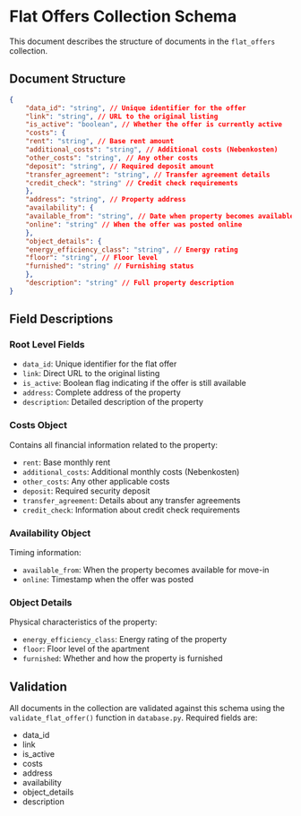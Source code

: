 # Flat Offers Collection Schema

This document describes the structure of documents in the `flat_offers` collection.

## Document Structure

```json
{
    "data_id": "string", // Unique identifier for the offer
    "link": "string", // URL to the original listing
    "is_active": "boolean", // Whether the offer is currently active
    "costs": {
    "rent": "string", // Base rent amount
    "additional_costs": "string", // Additional costs (Nebenkosten)
    "other_costs": "string", // Any other costs
    "deposit": "string", // Required deposit amount
    "transfer_agreement": "string", // Transfer agreement details
    "credit_check": "string" // Credit check requirements
    },
    "address": "string", // Property address
    "availability": {
    "available_from": "string", // Date when property becomes available
    "online": "string" // When the offer was posted online
    },
    "object_details": {
    "energy_efficiency_class": "string", // Energy rating
    "floor": "string", // Floor level
    "furnished": "string" // Furnishing status
    },
    "description": "string" // Full property description
}
```
## Field Descriptions

### Root Level Fields

- `data_id`: Unique identifier for the flat offer
- `link`: Direct URL to the original listing
- `is_active`: Boolean flag indicating if the offer is still available
- `address`: Complete address of the property
- `description`: Detailed description of the property

### Costs Object

Contains all financial information related to the property:

- `rent`: Base monthly rent
- `additional_costs`: Additional monthly costs (Nebenkosten)
- `other_costs`: Any other applicable costs
- `deposit`: Required security deposit
- `transfer_agreement`: Details about any transfer agreements
- `credit_check`: Information about credit check requirements

### Availability Object

Timing information:

- `available_from`: When the property becomes available for move-in
- `online`: Timestamp when the offer was posted

### Object Details

Physical characteristics of the property:

- `energy_efficiency_class`: Energy rating of the property
- `floor`: Floor level of the apartment
- `furnished`: Whether and how the property is furnished

## Validation

All documents in the collection are validated against this schema using the `validate_flat_offer()` function in `database.py`. Required fields are:

- data_id
- link
- is_active
- costs
- address
- availability
- object_details
- description
